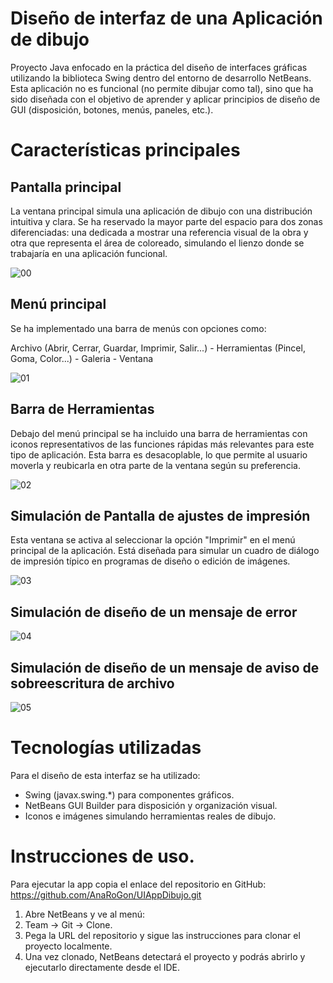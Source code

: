 # Diseño de interfaz de una Aplicación de dibujo
Proyecto Java enfocado en la práctica del diseño de interfaces gráficas utilizando la biblioteca Swing dentro del entorno de desarrollo NetBeans.
Esta aplicación no es funcional (no permite dibujar como tal), sino que ha sido diseñada con el objetivo de aprender y aplicar principios de diseño de GUI (disposición, botones, menús, paneles, etc.).

# Características principales

## Pantalla principal

La ventana principal simula una aplicación de dibujo con una distribución intuitiva y clara.
Se ha reservado la mayor parte del espacio para dos zonas diferenciadas: 
una dedicada a mostrar una referencia visual de la obra y otra que representa el área de coloreado, simulando el lienzo donde se trabajaría en una aplicación funcional.

![00](https://github.com/user-attachments/assets/af93af8a-bf92-4d02-b912-95402ff6aac2)

## Menú principal

Se ha implementado una barra de menús con opciones como:

Archivo (Abrir, Cerrar, Guardar, Imprimir, Salir...) - Herramientas (Pincel, Goma, Color...) - Galeria - Ventana

![01](https://github.com/user-attachments/assets/3e668a91-1778-4d24-9c90-f924b76872f9)

## Barra de Herramientas

Debajo del menú principal se ha incluido una barra de herramientas con iconos representativos de las funciones rápidas más relevantes para este tipo de aplicación.
Esta barra es desacoplable, lo que permite al usuario moverla y reubicarla en otra parte de la ventana según su preferencia.

![02](https://github.com/user-attachments/assets/5714e254-0d34-4eff-9cce-7e138eb8f165)

## Simulación de Pantalla de ajustes de impresión

Esta ventana se activa al seleccionar la opción "Imprimir" en el menú principal de la aplicación. 
Está diseñada para simular un cuadro de diálogo de impresión típico en programas de diseño o edición de imágenes.

![03](https://github.com/user-attachments/assets/c29b6d6c-1883-4fcf-9fd3-ef5b5340d366)

## Simulación de diseño de un mensaje de error 

![04](https://github.com/user-attachments/assets/d444272b-3f8e-4b14-8e75-6efe6c89e1ed)

## Simulación de diseño de un mensaje de aviso de sobreescritura de archivo

![05](https://github.com/user-attachments/assets/a162782d-9699-4615-b1a1-2828558347e2)

# Tecnologías utilizadas

Para el diseño de esta interfaz se ha utilizado:

* Swing (javax.swing.*) para componentes gráficos.
* NetBeans GUI Builder para disposición y organización visual.
* Iconos e imágenes simulando herramientas reales de dibujo.

# Instrucciones de uso.

Para ejecutar la app copia el enlace del repositorio en GitHub: <https://github.com/AnaRoGon/UIAppDibujo.git>

1. Abre NetBeans y ve al menú:
2. Team -> Git -> Clone.
3. Pega la URL del repositorio y sigue las instrucciones para clonar el proyecto localmente.
4. Una vez clonado, NetBeans detectará el proyecto y podrás abrirlo y ejecutarlo directamente desde el IDE.

